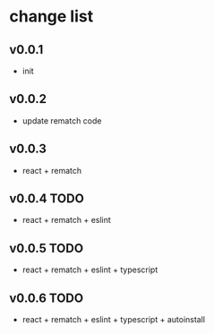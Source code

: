 # change list

## v0.0.1
  - init

## v0.0.2
  - update rematch code

## v0.0.3
  - react + rematch

## v0.0.4 TODO
  - react + rematch + eslint

## v0.0.5 TODO
  - react + rematch + eslint + typescript

## v0.0.6 TODO
  - react + rematch + eslint + typescript + autoinstall
